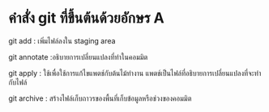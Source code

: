 # คำสั่ง git ที่ขึ้นต้นด้วยอักษร A
git add : เพิ่มไฟล์ลงใน staging area

git annotate :อธิบายการเปลี่ยนแปลงที่ทำในคอมมิต

git apply : ใช้เพื่อใช้การแก้ไขแพตช์กับต้นไม้ทำงาน แพตช์เป็นไฟล์ที่อธิบายการเปลี่ยนแปลงที่จะทำกับไฟล์

git archive : สร้างไฟล์เก็บถาวรของพื้นที่เก็บข้อมูลหรือช่วงของคอมมิต

